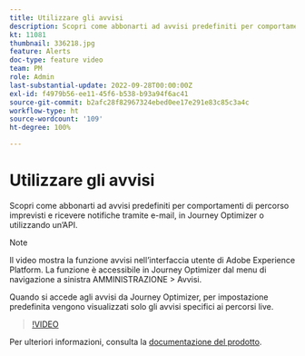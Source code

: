 ```yaml
---
title: Utilizzare gli avvisi
description: Scopri come abbonarti ad avvisi predefiniti per comportamenti di percorso imprevisti e ricevere notifiche tramite e-mail, in Journey Optimizer o utilizzando un’API.
kt: 11081
thumbnail: 336218.jpg
feature: Alerts
doc-type: feature video
team: PM
role: Admin
last-substantial-update: 2022-09-28T00:00:00Z
exl-id: f4979b56-ee11-45f6-b538-b93a94f6ac41
source-git-commit: b2afc28f82967324ebed0ee17e291e83c85c3a4c
workflow-type: ht
source-wordcount: '109'
ht-degree: 100%

---
```


# Utilizzare gli avvisi

Scopri come abbonarti ad avvisi predefiniti per comportamenti di percorso imprevisti e ricevere notifiche tramite e-mail, in Journey Optimizer o utilizzando un’API.

>[!NOTE]
>
>Il video mostra la funzione avvisi nell’interfaccia utente di Adobe Experience Platform. La funzione è accessibile in Journey Optimizer dal menu di navigazione a sinistra AMMINISTRAZIONE > Avvisi.
>
>
>Quando si accede agli avvisi da Journey Optimizer, per impostazione predefinita vengono visualizzati solo gli avvisi specifici ai percorsi live.

>[!VIDEO](https://video.tv.adobe.com/v/336218?quality=12&learn=on)

Per ulteriori informazioni, consulta la [documentazione del prodotto](https://experienceleague.adobe.com/docs/journey-optimizer/using/reporting/alerts.html?lang=it).

